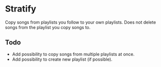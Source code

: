 # Stratify

Copy songs from playlists you follow to your own playlists. Does not delete songs from the playlist you copy songs to.

## Todo
* Add possibility to copy songs from multiple playlists at once.
* Add possibility to create new playlist (if possible).